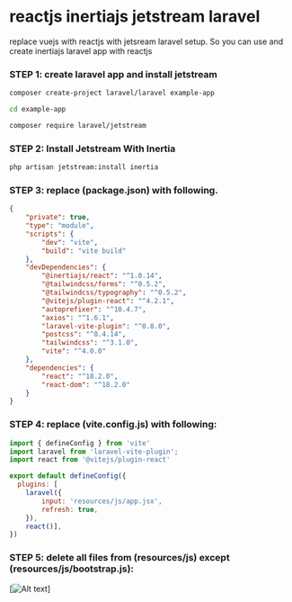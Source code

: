 # reactjs inertiajs jetstream laravel
replace vuejs with reactjs with jetsream laravel setup. So you can use and create inertiajs laravel app with reactjs

### STEP 1: create laravel app and install jetstream
```bash
composer create-project laravel/laravel example-app

cd example-app

composer require laravel/jetstream
```

### STEP 2: Install Jetstream With Inertia 
```bash
php artisan jetstream:install inertia
```

### STEP 3: replace (package.json) with following.
```json
{
    "private": true,
    "type": "module",
    "scripts": {
        "dev": "vite",
        "build": "vite build"
    },
    "devDependencies": {
        "@inertiajs/react": "^1.0.14",
        "@tailwindcss/forms": "^0.5.2",
        "@tailwindcss/typography": "^0.5.2",
        "@vitejs/plugin-react": "^4.2.1",
        "autoprefixer": "^10.4.7",
        "axios": "^1.6.1",
        "laravel-vite-plugin": "^0.8.0",
        "postcss": "^8.4.14",
        "tailwindcss": "^3.1.0",
        "vite": "^4.0.0"
    },
    "dependencies": {
        "react": "^18.2.0",
        "react-dom": "^18.2.0"
    }
}

```

### STEP 4: replace (vite.config.js) with following:
```js
import { defineConfig } from 'vite'
import laravel from 'laravel-vite-plugin';
import react from '@vitejs/plugin-react'

export default defineConfig({
  plugins: [
    laravel({
        input: 'resources/js/app.jsx',
        refresh: true,
    }),
    react()],
})
```
### STEP 5: delete all files from (resources/js) except (resources/js/bootstrap.js):
[![Alt text](https://blogger.googleusercontent.com/img/b/R29vZ2xl/AVvXsEh9RavNlhCe92jQvQUkCDDa9_jOola9dh8zdIxFoEHm6WTEgwKc0NkeT5qC4bsfVfwwnKqTROvEUQQYEVZUoVfG93LfKi5QoX-ljys0Mm5i4RE0ssPipb0TsAp8irwABfu3GZAeArRICq-_B2o7UU6_NUqZ-HU-KAeoP8Kv3_sd9Tus_405F2f3lOq5bAkT/s16000/reactjs%20inertia%20laravel%20jetstream%20github%201.png)]


